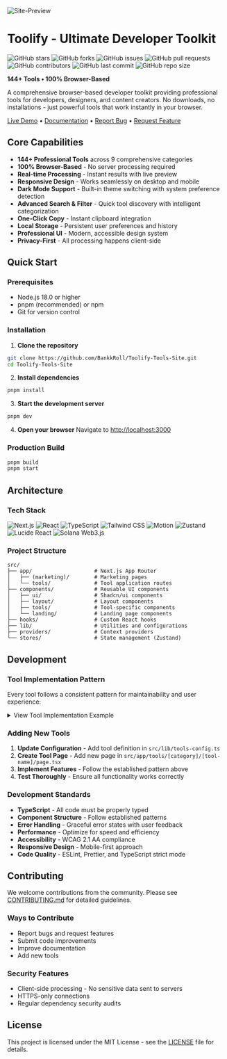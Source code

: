 ![Site-Preview](https://api.microlink.io/?url=https://toolify-tools-site.vercel.app/&screenshot=true&embed=screenshot.url)

# Toolify - Ultimate Developer Toolkit

![GitHub stars](https://img.shields.io/github/stars/BankkRoll/Toolify-Tools-Site?style=social)
![GitHub forks](https://img.shields.io/github/forks/BankkRoll/Toolify-Tools-Site?style=social)
![GitHub issues](https://img.shields.io/github/issues/BankkRoll/Toolify-Tools-Site)
![GitHub pull requests](https://img.shields.io/github/issues-pr/BankkRoll/Toolify-Tools-Site)
![GitHub contributors](https://img.shields.io/github/contributors/BankkRoll/Toolify-Tools-Site)
![GitHub last commit](https://img.shields.io/github/last-commit/BankkRoll/Toolify-Tools-Site)
![GitHub repo size](https://img.shields.io/github/repo-size/BankkRoll/Toolify-Tools-Site)

**144+ Tools • 100% Browser-Based**

A comprehensive browser-based developer toolkit providing professional tools for
developers, designers, and content creators. No downloads, no installations -
just powerful tools that work instantly in your browser.

[Live Demo](https://toolify-tools-site.vercel.app/) • [Documentation](https://toolify-tools-site.vercel.app//docs) •
[Report Bug](https://github.com/BankkRoll/Toolify-Tools-Site/issues) •
[Request Feature](https://github.com/BankkRoll/Toolify-Tools-Site/issues)

## Core Capabilities

- **144+ Professional Tools** across 9 comprehensive categories
- **100% Browser-Based** - No server processing required
- **Real-time Processing** - Instant results with live preview
- **Responsive Design** - Works seamlessly on desktop and mobile
- **Dark Mode Support** - Built-in theme switching with system preference
  detection
- **Advanced Search & Filter** - Quick tool discovery with intelligent
  categorization
- **One-Click Copy** - Instant clipboard integration
- **Local Storage** - Persistent user preferences and history
- **Professional UI** - Modern, accessible design system
- **Privacy-First** - All processing happens client-side

## Quick Start

### Prerequisites

- Node.js 18.0 or higher
- pnpm (recommended) or npm
- Git for version control

### Installation

1. **Clone the repository**

```bash
git clone https://github.com/BankkRoll/Toolify-Tools-Site.git
cd Toolify-Tools-Site
```

2. **Install dependencies**

```bash
pnpm install
```

3. **Start the development server**

```bash
pnpm dev
```

4. **Open your browser** Navigate to
   [http://localhost:3000](http://localhost:3000)

### Production Build

```bash
pnpm build
pnpm start
```

## Architecture

### Tech Stack

![Next.js](https://img.shields.io/badge/Next.js-15.2.4-black?logo=next.js&logoColor=white)
![React](https://img.shields.io/badge/React-19.0-61DAFB?logo=react&logoColor=black)
![TypeScript](https://img.shields.io/badge/TypeScript-5.0-3178C6?logo=typescript&logoColor=white)
![Tailwind CSS](https://img.shields.io/badge/Tailwind_CSS-4.1.11-38B2AC?logo=tailwind-css&logoColor=white)
![Motion](https://img.shields.io/badge/Motion-12.23.11-0055FF?logo=framer&logoColor=white)
![Zustand](https://img.shields.io/badge/Zustand-5.0.6-764ABC?logo=redux&logoColor=white)
![Lucide React](https://img.shields.io/badge/Lucide_React-0.454.0-000000?logo=lucide&logoColor=white)
![Solana Web3.js](https://img.shields.io/badge/Solana_Web3.js-1.98.2-14F46D?logo=solana&logoColor=white)

### Project Structure

```
src/
├── app/                    # Next.js App Router
│   ├── (marketing)/        # Marketing pages
│   └── tools/              # Tool application routes
├── components/             # Reusable UI components
│   ├── ui/                 # Shadcn/ui components
│   ├── layout/             # Layout components
│   ├── tools/              # Tool-specific components
│   └── landing/            # Landing page components
├── hooks/                  # Custom React hooks
├── lib/                    # Utilities and configurations
├── providers/              # Context providers
└── stores/                 # State management (Zustand)
```

## Development

### Tool Implementation Pattern

Every tool follows a consistent pattern for maintainability and user experience:

<details>
 <summary>View Tool Implementation Example</summary>

```typescript
"use client";

import { ToolLayout } from "@/components/layout/tool-layout";
import { ActionButtons } from "@/components/tools/action-buttons";
import { ProcessingStatus } from "@/components/tools/processing-status";
import { useAnimations } from "@/stores/settings-store";
import { useLocalStorage } from "@/hooks/use-local-storage";
import { m, useInView } from "motion/react";
import { useCallback, useRef, useState } from "react";
import { toast } from "sonner";

export default function ToolNamePage() {
  const animationsEnabled = useAnimations();

  const headerRef = useRef(null);
  const contentRef = useRef(null);
  const headerInView = useInView(headerRef, { once: true, amount: 0.2 });
  const contentInView = useInView(contentRef, { once: true, amount: 0.2 });

  const [isLoading, setIsLoading] = useState(false);
  const [input, setInput] = useState("");
  const [output, setOutput] = useState("");

  const [history] = useLocalStorage<string[]>("tool-history", []);

  const sectionVariants = {
    hidden: { opacity: 0, y: 50 },
    visible: { opacity: 1, y: 0 },
  };

  const MotionDiv = animationsEnabled ? m.div : "div";
  const MotionSection = animationsEnabled ? m.section : "section";

  const processData = useCallback(async () => {
    if (!input.trim()) return;

    setIsLoading(true);
    try {
      const result = processInput(input);
      setOutput(result);

      const updatedHistory = [input, ...history.filter(item => item !== input)].slice(0, 20);
      localStorage.setItem("tool-history", JSON.stringify(updatedHistory));

      toast.success("Processing complete!");
    } catch (error) {
      console.error("Processing error:", error);
      toast.error("Processing failed");
    } finally {
      setIsLoading(false);
    }
  }, [input, history]);

  return (
    <ToolLayout toolId="tool-id">
      <MotionSection
        ref={headerRef}
        initial={animationsEnabled ? "hidden" : undefined}
        animate={animationsEnabled ? (headerInView ? "visible" : "hidden") : undefined}
        variants={animationsEnabled ? sectionVariants : undefined}
        className="space-y-6"
      >
        {/* Tool-specific UI components */}
      </MotionSection>

      <ProcessingStatus
        isProcessing={isLoading}
        isComplete={false}
        error={null}
      />

      <MotionDiv
        ref={contentRef}
        initial={animationsEnabled ? "hidden" : undefined}
        animate={animationsEnabled ? (contentInView ? "visible" : "hidden") : undefined}
        className="space-y-6"
      >
        {/* Results and output */}
      </MotionDiv>

      <ActionButtons
        onCopy={() => output && navigator.clipboard.writeText(output)}
        onDownload={() => output && downloadData(output)}
        copyText={output}
        downloadData={output}
        downloadFilename="tool-output.txt"
        downloadMimeType="text/plain"
      />
    </ToolLayout>
  );
}
```

</details>

### Adding New Tools

1. **Update Configuration** - Add tool definition in `src/lib/tools-config.ts`
2. **Create Tool Page** - Add new page in
   `src/app/tools/[category]/[tool-name]/page.tsx`
3. **Implement Features** - Follow the established pattern above
4. **Test Thoroughly** - Ensure all functionality works correctly

### Development Standards

- **TypeScript** - All code must be properly typed
- **Component Structure** - Follow established patterns
- **Error Handling** - Graceful error states with user feedback
- **Performance** - Optimize for speed and efficiency
- **Accessibility** - WCAG 2.1 AA compliance
- **Responsive Design** - Mobile-first approach
- **Code Quality** - ESLint, Prettier, and TypeScript strict mode

## Contributing

We welcome contributions from the community. Please see
[CONTRIBUTING.md](CONTRIBUTING.md) for detailed guidelines.

### Ways to Contribute

- Report bugs and request features
- Submit code improvements
- Improve documentation
- Add new tools

### Security Features

- Client-side processing - No sensitive data sent to servers
- HTTPS-only connections
- Regular dependency security audits

## License

This project is licensed under the MIT License - see the [LICENSE](LICENSE) file
for details.
